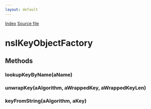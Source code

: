 ```yaml
---
layout: default
---
```

<div id='links'><a href="../index.html">Index</a>
<a href="http://dxr.mozilla.org/mozilla-central/source/security/manager/ssl/public/nsIKeyModule.idl">Source file</a>
</div>

# nsIKeyObjectFactory #

## Methods ##

### lookupKeyByName(aName) ###

### unwrapKey(aAlgorithm, aWrappedKey, aWrappedKeyLen) ###

### keyFromString(aAlgorithm, aKey) ###
